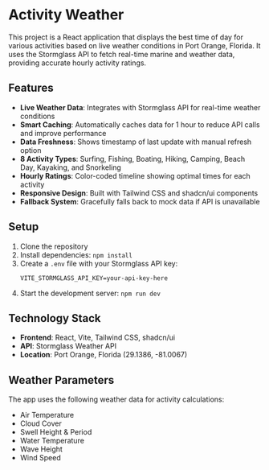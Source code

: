 # Activity Weather

This project is a React application that displays the best time of day for various activities based on live weather conditions in Port Orange, Florida. It uses the Stormglass API to fetch real-time marine and weather data, providing accurate hourly activity ratings.

## Features

- **Live Weather Data**: Integrates with Stormglass API for real-time weather conditions
- **Smart Caching**: Automatically caches data for 1 hour to reduce API calls and improve performance
- **Data Freshness**: Shows timestamp of last update with manual refresh option
- **8 Activity Types**: Surfing, Fishing, Boating, Hiking, Camping, Beach Day, Kayaking, and Snorkeling
- **Hourly Ratings**: Color-coded timeline showing optimal times for each activity
- **Responsive Design**: Built with Tailwind CSS and shadcn/ui components
- **Fallback System**: Gracefully falls back to mock data if API is unavailable

## Setup

1. Clone the repository
2. Install dependencies: `npm install`
3. Create a `.env` file with your Stormglass API key:
   ```
   VITE_STORMGLASS_API_KEY=your-api-key-here
   ```
4. Start the development server: `npm run dev`

## Technology Stack

- **Frontend**: React, Vite, Tailwind CSS, shadcn/ui
- **API**: Stormglass Weather API
- **Location**: Port Orange, Florida (29.1386, -81.0067)

## Weather Parameters

The app uses the following weather data for activity calculations:
- Air Temperature
- Cloud Cover
- Swell Height & Period
- Water Temperature
- Wave Height
- Wind Speed
